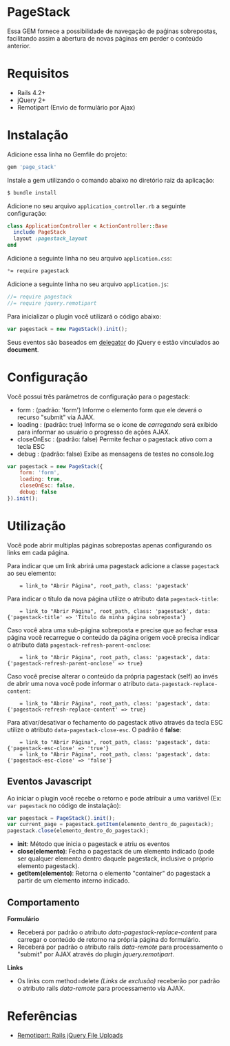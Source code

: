 PageStack
=======

Essa GEM fornece a possibilidade de navegação de paǵinas sobrepostas, facilitando assim a abertura de novas páginas em perder o conteúdo anterior.

# Requisitos

- Rails 4.2+
- jQuery 2+
- Remotipart (Envio de formulário por Ajax)

# Instalação

Adicione essa linha no Gemfile do projeto:
```ruby
gem 'page_stack'
```

Instale a gem utilizando o comando abaixo no diretório raiz da aplicação:
```sh
$ bundle install
```

Adicione no seu arquivo `application_controller.rb` a seguinte configuração:
```ruby
class ApplicationController < ActionController::Base
  include PageStack
  layout :pagestack_layout 
end
```

Adicione a seguinte linha no seu arquivo `application.css`:
```css
*= require pagestack
```

Adicione a seguinte linha no seu arquivo `application.js`:
```js
//= require pagestack
//= require jquery.remotipart
```

Para inicializar o plugin você utilizará o código abaixo:
```js
var pagestack = new PageStack().init();
```

Seus eventos são baseados em [delegator](https://learn.jquery.com/events/event-delegation/) do jQuery e estão vinculados ao **document**.

# Configuração

Você possui três parâmetros de configuração para o pagestack:
- form : (padrão: 'form') Informe o elemento form que ele deverá o recurso "submit" via AJAX.
- loading : (padrão: true) Informa se o ícone de *carregando* será exibido para informar ao usuário o progresso de ações AJAX.
- closeOnEsc : (padrão: false) Permite fechar o pagestack ativo com a tecla ESC
- debug : (padrão: false) Exibe as mensagens de testes no console.log

```js
var pagestack = new PageStack({
    form: 'form',
    loading: true,
    closeOnEsc: false,
    debug: false
}).init();
```

# Utilização

Você pode abrir multiplas páginas sobrepostas apenas configurando os links em cada página.

Para indicar que um link abrirá uma pagestack adicione a classe `pagestack` ao seu elemento:
```haml
    = link_to "Abrir Página", root_path, class: 'pagestack'
```

Para indicar o título da nova página utilize o atributo data `pagestack-title`:
```haml
    = link_to "Abrir Página", root_path, class: 'pagestack', data: {'pagestack-title' => 'Título da minha página sobreposta'}
```

Caso você abra uma sub-página sobreposta e precise que ao fechar essa página você recarregue o conteúdo da página origem você precisa indicar o atributo data `pagestack-refresh-parent-onclose`:
```haml
    = link_to "Abrir Página", root_path, class: 'pagestack', data: {'pagestack-refresh-parent-onclose' => true}
```

Caso você precise alterar o conteúdo da própria pagestack (self) ao invés de abrir uma nova você pode informar o atributo `data-pagestack-replace-content`:
```haml
    = link_to "Abrir Página", root_path, class: 'pagestack', data: {'pagestack-refresh-replace-content' => true}
```

Para ativar/desativar o fechamento do pagestack ativo através da tecla ESC utilize o atributo `data-pagestack-close-esc`. O padrão é **false**:
```haml
    = link_to "Abrir Página", root_path, class: 'pagestack', data: {'pagestack-esc-close' => 'true'}
    = link_to "Abrir Página", root_path, class: 'pagestack', data: {'pagestack-esc-close' => 'false'}
```

## Eventos Javascript

Ao iniciar o plugin você recebe o retorno e pode atribuir a uma variável (Ex: `var pagestack` no código  de instalação):
```js
var pagestack = PageStack().init();
var current_page = pagestack.getItem(elemento_dentro_do_pagestack);
pagestack.close(elemento_dentro_do_pagestack);
```

- **init**: Método que inicia o pagestack e atriu os eventos 
- **close(elemento)**: Fecha o pagestack de um elemento indicado (pode ser qualquer elemento dentro daquele pagestack, inclusive o próprio elemento pagestack).
- **getItem(elemento)**: Retorna o elemento "container" do pagestack a partir de um elemento  interno indicado. 

## Comportamento 

**Formulário**
- Receberá por padrão o atributo *data-pagestack-replace-content* para carregar o conteúdo de retorno na própria página do formulário.
- Receberá por padrão o atributo rails *data-remote* para processamento o "submit" por AJAX através do plugin *jquery.remotipart*.

**Links**
- Os links com method=delete *(Links de exclusão)* receberão por padrão o atributo rails *data-remote* para processamento via AJAX.

# Referências

- [Remotipart: Rails jQuery File Uploads](https://github.com/JangoSteve/remotipart)
